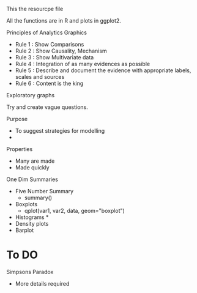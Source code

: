This the resourcpe file 

All the functions are in R and plots in ggplot2.


Principles of Analytics Graphics

* Rule 1 : Show Comparisons
* Rule 2 : Show Causality, Mechanism
* Rule 3 : Show Multivariate data
* Rule 4 : Integration of as many evidences as possible
* Rule 5 : Describe and document the evidence with appropriate labels, scales and sources
* Rule 6 : Content is the king


Exploratory graphs

Try and create vague questions. 


Purpose

* To suggest strategies for modelling
* 


Properties

* Many are made
* Made quickly

One Dim Summaries

* Five Number Summary 
	* summary() 
* Boxplots
	* qplot(var1, var2, data, geom="boxplot")
* Histograms
	*
* Density plots
* Barplot









To DO
========




Simpsons Paradox

* More details required

